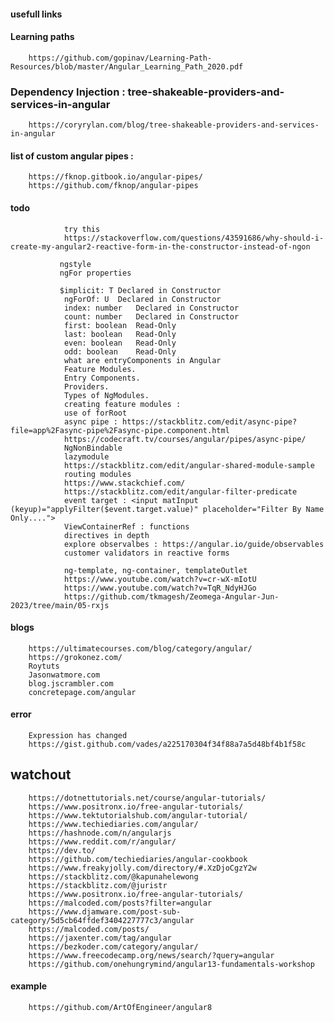 #### usefull links 


#### Learning paths

        https://github.com/gopinav/Learning-Path-Resources/blob/master/Angular_Learning_Path_2020.pdf

### Dependency Injection : tree-shakeable-providers-and-services-in-angular

        https://coryrylan.com/blog/tree-shakeable-providers-and-services-in-angular
        
#### list of custom angular pipes : 
        
        https://fknop.gitbook.io/angular-pipes/
        https://github.com/fknop/angular-pipes


#### todo
                try this
                https://stackoverflow.com/questions/43591686/why-should-i-create-my-angular2-reactive-form-in-the-constructor-instead-of-ngon
        
               ngstyle
               ngFor properties
               
               $implicit: T	Declared in Constructor
                ngForOf: U	Declared in Constructor
                index: number	Declared in Constructor
                count: number	Declared in Constructor
                first: boolean	Read-Only
                last: boolean	Read-Only
                even: boolean	Read-Only
                odd: boolean	Read-Only
                what are entryComponents in Angular
                Feature Modules.
                Entry Components.
                Providers.
                Types of NgModules.
                creating feature modules : 
                use of forRoot
                async pipe : https://stackblitz.com/edit/async-pipe?file=app%2Fasync-pipe%2Fasync-pipe.component.html
                https://codecraft.tv/courses/angular/pipes/async-pipe/
                NgNonBindable
                lazymodule
                https://stackblitz.com/edit/angular-shared-module-sample
                routing modules
                https://www.stackchief.com/
                https://stackblitz.com/edit/angular-filter-predicate  
                event target : <input matInput (keyup)="applyFilter($event.target.value)" placeholder="Filter By Name Only....">
                ViewContainerRef : functions 
                directives in depth
                explore observalbes : https://angular.io/guide/observables
                customer validators in reactive forms

                ng-template, ng-container, templateOutlet
                https://www.youtube.com/watch?v=cr-wX-mIotU
                https://www.youtube.com/watch?v=TqR_NdyHJGo
                https://github.com/tkmagesh/Zeomega-Angular-Jun-2023/tree/main/05-rxjs

#### blogs

        https://ultimatecourses.com/blog/category/angular/
        https://grokonez.com/
        Roytuts
        Jasonwatmore.com
        blog.jscrambler.com
        concretepage.com/angular

#### error

        Expression has changed
        https://gist.github.com/vades/a225170304f34f88a7a5d48bf4b1f58c

## watchout 

        https://dotnettutorials.net/course/angular-tutorials/
        https://www.positronx.io/free-angular-tutorials/
        https://www.tektutorialshub.com/angular-tutorial/
        https://www.techiediaries.com/angular/
        https://hashnode.com/n/angularjs
        https://www.reddit.com/r/angular/
        https://dev.to/
        https://github.com/techiediaries/angular-cookbook
        https://www.freakyjolly.com/directory/#.XzDjoCgzY2w
        https://stackblitz.com/@kapunahelewong
        https://stackblitz.com/@juristr
        https://www.positronx.io/free-angular-tutorials/
        https://malcoded.com/posts?filter=angular
        https://www.djamware.com/post-sub-category/5d5cb64ffdef3404227777c3/angular
        https://malcoded.com/posts/
        https://jaxenter.com/tag/angular
        https://bezkoder.com/category/angular/
        https://www.freecodecamp.org/news/search/?query=angular
        https://github.com/onehungrymind/angular13-fundamentals-workshop
        
#### example

        https://github.com/ArtOfEngineer/angular8
